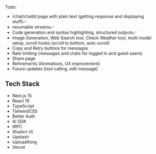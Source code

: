 Todo:

- /chat/chatId page with plain text (getting response and displaying stuff)✅
- resumable streams✅
- Code generation and syntax highlighting, structured outputs✅
- Image Generation, Web Search tool, Check Weather tool, multi model setup, scroll hooks (scroll to bottom, auto-scroll)
- Copy and Retry buttons for messages
- Rate limiting (messages and chats for logged in and guest users)
- Share page
- Refinements (Animations, UX improvement)
- Future updates (tool calling, edit message)

## Tech Stack

- Next.js 15
- React 19
- TypeScript
- TailwindCSS
- Better Auth
- AI SDK
- tRPC
- Shadcn UI
- Upstash
- Uploadthing
- Vercel
